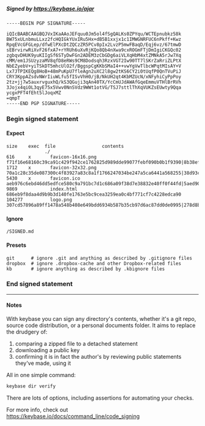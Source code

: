 ##### Signed by https://keybase.io/ajar
```
-----BEGIN PGP SIGNATURE-----

iQIcBAABCAAGBQJVxIKaAAoJEFquu0Jm5ol4fSgQALKs0ZPYqu/WCTEpnubkz58k
BW75xULnbmuLLxz2fcHQIGkYUxIRu5Hx+dB5B1xxjx1c1IMWGNRFUC6nPkff+Kwz
RpqEVcGFGLep/dfwElPXcDtZQCzZR5PCv8pIx2LvzP5mwFBaqD/Eqj6vz/67tmwD
sEBrvirwRiXvF26fxA7+rYRUh6uXvRjKQo8Qb4nXwa9cxROGmFTjDmIgiCKGQc02
zgbqvDHUK9yuKIIgSf6STyDwFGn2ADEM3zCbGDg6aiVLXqHbM4xtZMNkA5rJw7Xq
cMM/em1JSUzyzaMV8qfD8eRWs9CM8Dodsqh3RzxVGT2Iw90TT7lSKrZaRriZLPtX
NbEZyebV+yiTSkDT5mhcUlO2f/BggspCgKKbSMaI4++vwYgVwTlbcWPqtMIsAY+V
Lx7JTPIKEQg8HoB+48mPuKpU7fleAgn2uXC2l8gw2tKS6CY2i0tUqfP0QnTVuPiJ
CRY3KppAZsdvNWrIiuWLfu5fISvVhH0/jB/NkUH2qt4KbMZUcN/xNFyhiCyPpPoy
2tz+jj7w5auxrvguxhQ/kS3QGuji3qAn40TX/YcCmUJdAWAfGqeEmmuVTHlBrRVh
3Jojx4qiOL3qyE75x5Vwv0NnSVdz9WWt1otVG/TSJ7sttlThXqVUKZsEUwty9Qqa
ycgxPFT4fEht5lJoqxMZ
=qmpT
-----END PGP SIGNATURE-----

```

<!-- END SIGNATURES -->

### Begin signed statement 

#### Expect

```
size    exec  file                 contents                                                                                                                         
              ./                                                                                                                                                    
616     x       favicon-16x16.png  f71f16e68160c39ca91c429f942ce1762825d989dde99077febf090b0b1f9390|8b38ef7d2dc826d4036c28b6931eafe12a5aec4282d1e5e22a33683092c2189f
1712    x       favicon-32x32.png  70a1c28c35de087300c4f83927a83c8a1f1766247034be247a5ca6441a568255|38d93c6c41eaf2aa4f76dadffc05fa21c195fa63803cbbb412372a34b2b66649
5430    x       favicon.ico        aeb976c6ebd46dd5edfce580c9a791bc7d1c686a09f38d7e38832e40ff0f44fd|5aed90d09c63492e8f38174cf7a6d5d5f8365ee7aabd857aef87369689de829b
9869            index.html         686eb9f8daa4d9b9b3d140fe1763e5bc9cea3259ea0c4bf771cf7c4228edca90                                                                 
104277          logo.png           307cd57896a89ff1478a548b408e649bdd6934b587b35cb97d6ac87dd0de0995|278d8bb27d0b8ce9cd6d646991af6c77ce8c94ac94e7fe33ac78bf6788ba37bf
```

#### Ignore

```
/SIGNED.md
```

#### Presets

```
git      # ignore .git and anything as described by .gitignore files
dropbox  # ignore .dropbox-cache and other Dropbox-related files    
kb       # ignore anything as described by .kbignore files          
```

<!-- summarize version = 0.0.9 -->

### End signed statement

<hr>

#### Notes

With keybase you can sign any directory's contents, whether it's a git repo,
source code distribution, or a personal documents folder. It aims to replace the drudgery of:

  1. comparing a zipped file to a detached statement
  2. downloading a public key
  3. confirming it is in fact the author's by reviewing public statements they've made, using it

All in one simple command:

```bash
keybase dir verify
```

There are lots of options, including assertions for automating your checks.

For more info, check out https://keybase.io/docs/command_line/code_signing